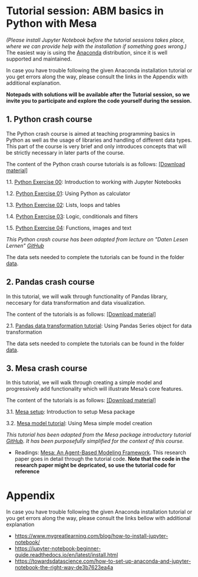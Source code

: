 # **Tutorial session: ABM basics in Python with Mesa**

*(Please install Jupyter Notebook before the tutorial sessions takes place, where we can provide help with the installation if something goes wrong.)* The easiest way is using the [Anaconda](https://jupyter-notebook-beginner-guide.readthedocs.io/en/latest/install.html) distribution, since it is well supported and maintained.

In case you have trouble following the given Anaconda installation tutorial or you get errors along the way, please consult the links in the Appendix with additional explanation.

**Notepads with solutions will be available after the Tutorial session, so we invite you to participate and explore the code yourself during the session.**

## 1. Python crash course

The Python crash course is aimed at teaching programming basics in Python as well as the usage of libraries and handling of different data types. This part of the course is very brief and only introduces concepts that will be strictly necessary in later parts of the course. 

The content of the Python crash course tutorials is as follows: [[Download material]](https://downgit.github.io/#/home?url=https://github.com/pjercic/ComputationalModellingSocialSystems2023/tree/main/Exercise_00_Tut/python_introduction)

1.1. [Python Exercise 00](https://github.com/pjercic/ComputationalModellingSocialSystems2023/tree/main/Exercise_00_Tut/python_introduction/00_exercise): Introduction to working with Jupyter Notebooks 

1.2. [Python Exercise 01](https://github.com/pjercic/ComputationalModellingSocialSystems2023/tree/main/Exercise_00_Tut/python_introduction/01_exercise): Using Python as calculator

1.3. [Python Exercise 02](https://github.com/pjercic/ComputationalModellingSocialSystems2023/tree/main/Exercise_00_Tut/python_introduction/02_exercise): Lists, loops and tables

1.4. [Python Exercise 03](https://github.com/pjercic/ComputationalModellingSocialSystems2023/tree/main/Exercise_00_Tut/python_introduction/03_exercise): Logic, conditionals and filters

1.5. [Python Exercise 04](https://github.com/pjercic/ComputationalModellingSocialSystems2023/tree/main/Exercise_00_Tut/python_introduction/04_exercise): Functions, images and text

_This Python crash course has been adapted from lecture on "Daten Lesen Lernen" [GitHub](https://github.com/Daten-Lesen-Lernen/daten-lesen-lernen-lecture)_

The data sets needed to complete the tutorials can be found in the folder [data](https://github.com/pjercic/ComputationalModellingSocialSystems2023/tree/main/Exercise_00_Tut/python_introduction/data).

## 2. Pandas crash course

In this tutorial, we will walk through functionality of Pandas library, neccesary for data transformation and data visualization.

The content of the tutorials is as follows: [[Download material]](https://downgit.github.io/#/home?url=https://github.com/pjercic/ComputationalModellingSocialSystems2023/tree/main/Exercise_00_Tut/pandas_introduction)

2.1. [Pandas data transformation tutorial](https://github.com/pjercic/ComputationalModellingSocialSystems2023/blob/main/Exercise_00_Tut/pandas_introduction/pandas_introductory_tutorial_data.ipynb): Using Pandas Series object for data transformation

The data sets needed to complete the tutorials can be found in the folder [data](https://github.com/pjercic/ComputationalModellingSocialSystems2023/tree/main/Exercise_00_Tut/pandas_introduction/data).


## 3. Mesa crash course

In this tutorial, we will walk through creating a simple model and progressively add functionality which will illustrate Mesa’s core features.

The content of the tutorials is as follows: [[Download material]](https://downgit.github.io/#/home?url=https://github.com/pjercic/ComputationalModellingSocialSystems2023/tree/main/Exercise_00_Tut/mesa_introduction)

3.1. [Mesa setup](https://github.com/pjercic/ComputationalModellingSocialSystems2023/blob/main/Exercise_00_Tut/mesa_introduction/mesa_setup_tutorial.ipynb): Introduction to setup Mesa package

3.2. [Mesa model tutorial](https://github.com/pjercic/ComputationalModellingSocialSystems2023/blob/main/Exercise_00_Tut/mesa_introduction/mesa_introductory_tutorial_complete.ipynb): Using Mesa simple model creation

_This tutorial has been adapted from the Mesa package introductory tutorial [GitHub](https://github.com/projectmesa/mesa/blob/main/docs/tutorials/intro_tutorial.rst). It has been purposefully simplified for the context of this course._

- Readings: [Mesa: An Agent-Based Modeling Framework](https://www.researchgate.net/profile/Jacqueline-Kazil/publication/328774079_Mesa_An_Agent-Based_Modeling_Framework/links/5cc7632192851c8d220e5897/Mesa-An-Agent-Based-Modeling-Framework.pdf). This research paper goes in detail through the tutorial code. **Note that the code in the research paper might be depricated, so use the tutorial code for reference**

# Appendix

In case you have trouble following the given Anaconda installation tutorial or you get errors along the way, please consult the links bellow with additional explanation

- https://www.mygreatlearning.com/blog/how-to-install-jupyter-notebook/
- https://jupyter-notebook-beginner-guide.readthedocs.io/en/latest/install.html
- https://towardsdatascience.com/how-to-set-up-anaconda-and-jupyter-notebook-the-right-way-de3b7623ea4a
